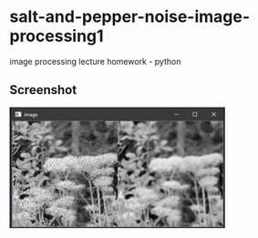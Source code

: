 # salt-and-pepper-noise-image-processing1
image processing lecture homework - python
## Screenshot
![Screenshot](https://github.com/mustafaberat/salt-and-pepper-noise-image-processing1/blob/master/screenshot.PNG)
